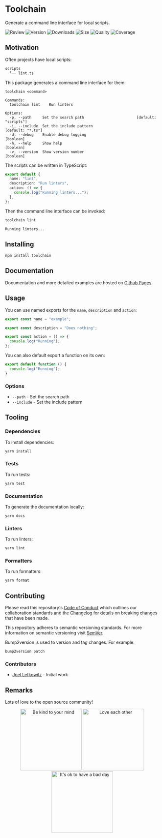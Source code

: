 # Toolchain

Generate a command line interface for local scripts.

![Review](https://img.shields.io/github/actions/workflow/status/JoelLefkowitz/toolchain/review.yaml)
![Version](https://img.shields.io/npm/v/toolchain)
![Downloads](https://img.shields.io/npm/dw/toolchain)
![Size](https://img.shields.io/bundlephobia/min/toolchain)
![Quality](https://img.shields.io/codacy/grade/8fd441672bfe400581ef07dfb59eda5c)
![Coverage](https://img.shields.io/codacy/coverage/8fd441672bfe400581ef07dfb59eda5c)

## Motivation

Often projects have local scripts:

```txt
scripts
  └── lint.ts
```

This package generates a command line interface for them:

```
toolchain <command>

Commands:
  toolchain lint    Run linters

Options:
  -p, --path     Set the search path                        [default: "scripts"]
  -i, --include  Set the include pattern                       [default: "*.ts"]
  -d, --debug    Enable debug logging                                  [boolean]
  -h, --help     Show help                                             [boolean]
  -v, --version  Show version number                                   [boolean]
```

The scripts can be written in TypeScript:

```ts
export default {
  name: "lint",
  description: "Run linters",
  action: () => {
    console.log("Running linters...");
  },
};
```

Then the command line interface can be invoked:

```bash
toolchain lint
```

```txt
Running linters...
```

## Installing

```bash
npm install toolchain
```

## Documentation

Documentation and more detailed examples are hosted on [Github Pages](https://joellefkowitz.github.io/toolchain).

## Usage

You can use named exports for the `name`, `description` and `action`:

```ts
export const name = "example";

export const description = "Does nothing";

export const action = () => {
  console.log("Running");
};
```

You can also default export a function on its own:

```ts
export default function () {
  console.log("Running");
}
```

### Options

- `--path` - Set the search path
- `--include` - Set the include pattern

## Tooling

### Dependencies

To install dependencies:

```bash
yarn install
```

### Tests

To run tests:

```bash
yarn test
```

### Documentation

To generate the documentation locally:

```bash
yarn docs
```

### Linters

To run linters:

```bash
yarn lint
```

### Formatters

To run formatters:

```bash
yarn format
```

## Contributing

Please read this repository's [Code of Conduct](CODE_OF_CONDUCT.md) which outlines our collaboration standards and the [Changelog](CHANGELOG.md) for details on breaking changes that have been made.

This repository adheres to semantic versioning standards. For more information on semantic versioning visit [SemVer](https://semver.org).

Bump2version is used to version and tag changes. For example:

```bash
bump2version patch
```

### Contributors

- [Joel Lefkowitz](https://github.com/joellefkowitz) - Initial work

## Remarks

Lots of love to the open source community!

<div align='center'>
    <img width=200 height=200 src='https://media.giphy.com/media/osAcIGTSyeovPq6Xph/giphy.gif' alt='Be kind to your mind' />
    <img width=200 height=200 src='https://media.giphy.com/media/KEAAbQ5clGWJwuJuZB/giphy.gif' alt='Love each other' />
    <img width=200 height=200 src='https://media.giphy.com/media/WRWykrFkxJA6JJuTvc/giphy.gif' alt="It's ok to have a bad day" />
</div>
